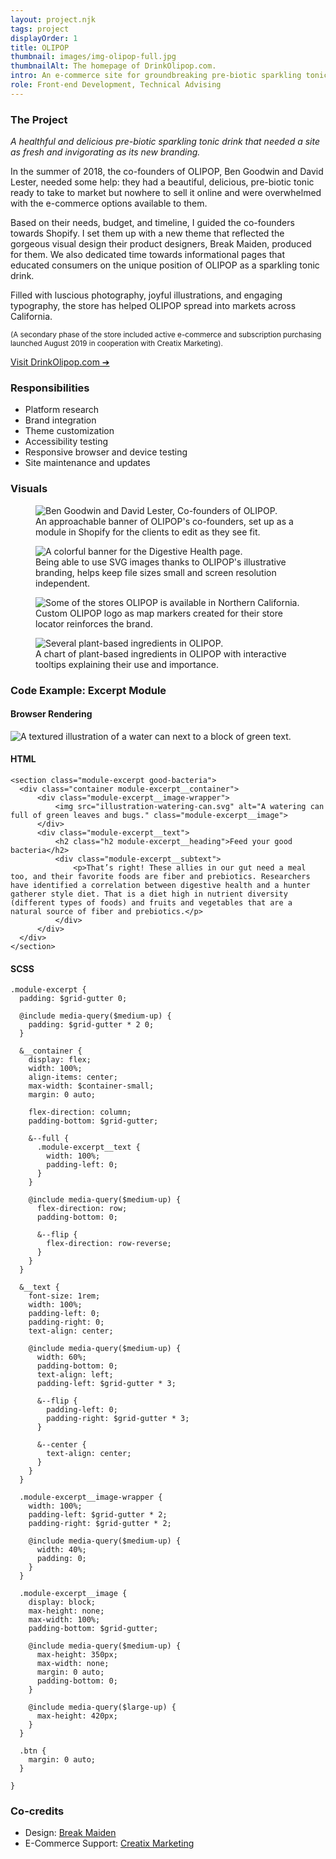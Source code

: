 ```yaml
---
layout: project.njk
tags: project
displayOrder: 1
title: OLIPOP
thumbnail: images/img-olipop-full.jpg
thumbnailAlt: The homepage of DrinkOlipop.com.
intro: An e-commerce site for groundbreaking pre-biotic sparkling tonic company OLIPOP, built around their fresh new brand.
role: Front-end Development, Technical Advising
---
```


### The Project

_A healthful and delicious pre-biotic sparkling tonic drink that needed a site as fresh and invigorating as its new branding._

In the summer of 2018, the co-founders of OLIPOP, Ben Goodwin and David Lester, needed some help: they had a beautiful, delicious, pre-biotic tonic ready to take to market but nowhere to sell it online and were overwhelmed with the e-commerce options available to them.

Based on their needs, budget, and timeline, I guided the co-founders towards Shopify. I set them up with a new theme that reflected the gorgeous visual design their product designers, Break Maiden, produced for them. We also dedicated time towards informational pages that educated consumers on the unique position of OLIPOP as a sparkling tonic drink.

Filled with luscious photography, joyful illustrations, and engaging typography, the store has helped OLIPOP spread into markets across California.

<small>(A secondary phase of the store included active e-commerce and subscription purchasing launched August 2019 in cooperation with Creatix Marketing).</small>

[Visit DrinkOlipop.com &#10132;](https://drinkolipop.com/)

<aside>

### Responsibilities

- Platform research
- Brand integration
- Theme customization
- Accessibility testing
- Responsive browser and device testing
- Site maintenance and updates

</aside>

### Visuals

<div class="visuals">

  <figure>
    <img src="/images/img-olipop-ben-david.jpg" alt="Ben Goodwin and David Lester, Co-founders of OLIPOP.">
    <figcaption>An approachable banner of OLIPOP's co-founders, set up as a module in Shopify for the clients to edit as they see fit.</figcaption>
  </figure>

  <figure>
    <img src="/images/img-olipop-digestive-health.jpg" alt="A colorful banner for the Digestive Health page.">
    <figcaption>Being able to use SVG images thanks to OLIPOP's illustrative branding, helps keep file sizes small and screen resolution independent.</figcaption>
  </figure>

  <figure>
    <img src="/images/img-olipop-map.jpg" alt="Some of the stores OLIPOP is available in Northern California.">
    <figcaption>Custom OLIPOP logo as map markers created for their store locator reinforces the brand.</figcaption>
  </figure>

  <figure>
    <img src="/images/img-olipop-ingredients.jpg" alt="Several plant-based ingredients in OLIPOP.">
    <figcaption>A chart of plant-based ingredients in OLIPOP with interactive tooltips explaining their use and importance.</figcaption>
  </figure>

</div>

<div class="code">

### Code Example: Excerpt Module

#### Browser Rendering

![A textured illustration of a water can next to a block of green text.](/images/img-olipop-code-example.gif)

<div class="code__html language-html">

#### HTML

    <section class="module-excerpt good-bacteria">
      <div class="container module-excerpt__container">
          <div class="module-excerpt__image-wrapper">
              <img src="illustration-watering-can.svg" alt="A watering can full of green leaves and bugs." class="module-excerpt__image">
          </div>
          <div class="module-excerpt__text">
              <h2 class="h2 module-excerpt__heading">Feed your good bacteria</h2>
              <div class="module-excerpt__subtext">
                  <p>That’s right! These allies in our gut need a meal too, and their favorite foods are fiber and prebiotics. Researchers have identified a correlation between digestive health and a hunter gatherer style diet. That is a diet high in nutrient diversity (different types of foods) and fruits and vegetables that are a natural source of fiber and prebiotics.</p>
              </div>
          </div>
      </div>
    </section>

</div>

<div class="code__sass language-css language-scss">

#### SCSS

    .module-excerpt {
      padding: $grid-gutter 0;

      @include media-query($medium-up) {
        padding: $grid-gutter * 2 0;
      }

      &__container {
        display: flex;
        width: 100%;
        align-items: center;
        max-width: $container-small;
        margin: 0 auto;

        flex-direction: column;
        padding-bottom: $grid-gutter;

        &--full {
          .module-excerpt__text {
            width: 100%;
            padding-left: 0;
          }
        }

        @include media-query($medium-up) {
          flex-direction: row;
          padding-bottom: 0;

          &--flip {
            flex-direction: row-reverse;
          }
        }
      }

      &__text {
        font-size: 1rem;
        width: 100%;
        padding-left: 0;
        padding-right: 0;
        text-align: center;

        @include media-query($medium-up) {
          width: 60%;
          padding-bottom: 0;
          text-align: left;
          padding-left: $grid-gutter * 3;

          &--flip {
            padding-left: 0;
            padding-right: $grid-gutter * 3;
          }

          &--center {
            text-align: center;
          }
        }
      }

      .module-excerpt__image-wrapper {
        width: 100%;
        padding-left: $grid-gutter * 2;
        padding-right: $grid-gutter * 2;

        @include media-query($medium-up) {
          width: 40%;
          padding: 0;
        }
      }

      .module-excerpt__image {
        display: block;
        max-height: none;
        max-width: 100%;
        padding-bottom: $grid-gutter;

        @include media-query($medium-up) {
          max-height: 350px;
          max-width: none;
          margin: 0 auto;
          padding-bottom: 0;
        }

        @include media-query($large-up) {
          max-height: 420px;
        }
      }

      .btn {
        margin: 0 auto;
      }

    }

</div>

</div>

### Co-credits

- Design: [Break Maiden](https://www.breakmaiden.co/olipop)
- E-Commerce Support: [Creatix Marketing](http://creatix.io/)
